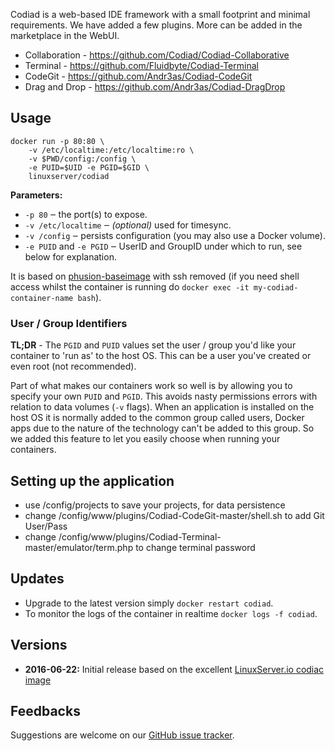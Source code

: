 Codiad is a web-based IDE framework with a small footprint and minimal requirements. We have added a few plugins. More can be added in the marketplace in the WebUI.

* Collaboration - https://github.com/Codiad/Codiad-Collaborative
* Terminal - https://github.com/Fluidbyte/Codiad-Terminal
* CodeGit - https://github.com/Andr3as/Codiad-CodeGit
* Drag and Drop - https://github.com/Andr3as/Codiad-DragDrop


## Usage

```
docker run -p 80:80 \
    -v /etc/localtime:/etc/localtime:ro \
    -v $PWD/config:/config \
    -e PUID=$UID -e PGID=$GID \
    linuxserver/codiad
```

**Parameters:**

* `-p 80` ‒ the port(s) to expose.
* `-v /etc/localtime` ‒ *(optional)* used for timesync.
* `-v /config` ‒ persists configuration (you may also use a Docker volume).
* `-e PUID` and `-e PGID` ‒ UserID and GroupID under which to run, see below for explanation.

It is based on [phusion-baseimage](https://github.com/phusion/baseimage-docker) with ssh removed (if you need shell access whilst the container is running do `docker exec -it my-codiad-container-name bash`).


### User / Group Identifiers

**TL;DR** - The `PGID` and `PUID` values set the user / group you'd like your container to 'run as' to the host OS. This can be a user you've created or even root (not recommended).

Part of what makes our containers work so well is by allowing you to specify your own `PUID` and `PGID`. This avoids nasty permissions errors with relation to data volumes (`-v` flags). When an application is installed on the host OS it is normally added to the common group called users, Docker apps due to the nature of the technology can't be added to this group. So we added this feature to let you easily choose when running your containers.

## Setting up the application 

* use /config/projects to save your projects, for data persistence
* change /config/www/plugins/Codiad-CodeGit-master/shell.sh to add Git User/Pass
* change /config/www/plugins/Codiad-Terminal-master/emulator/term.php to change terminal password


## Updates

* Upgrade to the latest version simply `docker restart codiad`.
* To monitor the logs of the container in realtime `docker logs -f codiad`.


## Versions

  - **2016-06-22:** Initial release based on the excellent [LinuxServer.io codiac image](https://github.com/linuxserver/docker-codiad)


## Feedbacks

Suggestions are welcome on our [GitHub issue tracker]().
